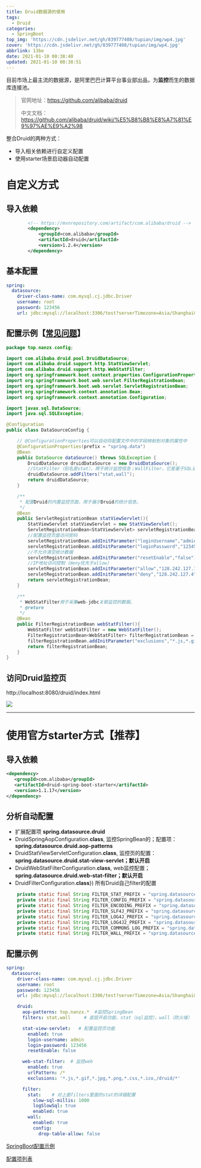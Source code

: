 ```yaml
---
title: Druid数据源的使用
tags:
  - Druid
categories:
  - SpringBoot
top_img: 'https://cdn.jsdelivr.net/gh/839777408/tupian/img/wp4.jpg'
cover: 'https://cdn.jsdelivr.net/gh/839777408/tupian/img/wp4.jpg'
abbrlink: 13be
date: 2021-01-10 00:38:40
updated: 2021-01-10 00:38:51
---
```




目前市场上最主流的数据源，是阿里巴巴计算平台事业部出品，为**监控**而生的数据库连接池。

>官网地址：https://github.com/alibaba/druid
>
>中文文档：https://github.com/alibaba/druid/wiki/%E5%B8%B8%E8%A7%81%E9%97%AE%E9%A2%98

整合Druid的两种方式：

- 导入相关依赖进行自定义配置
- 使用starter场景启动器自动配置

# 自定义方式

## 导入依赖

```xml
        <!-- https://mvnrepository.com/artifact/com.alibaba/druid -->
        <dependency>
            <groupId>com.alibaba</groupId>
            <artifactId>druid</artifactId>
            <version>1.2.4</version>
        </dependency>
```

## 基本配置

```yaml
spring:
  datasource:
    driver-class-name: com.mysql.cj.jdbc.Driver
    username: root
    password: 123456
    url: jdbc:mysql://localhost:3306/test?serverTimezone=Asia/Shanghai&characterEncoding=UTF-8
```

## 配置示例【[常见问题](https://github.com/alibaba/druid/wiki/%E5%B8%B8%E8%A7%81%E9%97%AE%E9%A2%98)】

```java
package top.nanzx.config;

import com.alibaba.druid.pool.DruidDataSource;
import com.alibaba.druid.support.http.StatViewServlet;
import com.alibaba.druid.support.http.WebStatFilter;
import org.springframework.boot.context.properties.ConfigurationProperties;
import org.springframework.boot.web.servlet.FilterRegistrationBean;
import org.springframework.boot.web.servlet.ServletRegistrationBean;
import org.springframework.context.annotation.Bean;
import org.springframework.context.annotation.Configuration;

import javax.sql.DataSource;
import java.sql.SQLException;

@Configuration
public class DataSourceConfig {

    // @ConfigurationProperties可以自动将配置文件中的字段映射到对象的属性中
    @ConfigurationProperties(prefix = "spring.data")
    @Bean
    public DataSource dataSource() throws SQLException {
        DruidDataSource druidDataSource = new DruidDataSource();
        //StatFilter（别名是stat），用于统计监控信息；WallFilter，它是基于SQL语义分析来实现防御SQL注入攻击的。
        druidDataSource.addFilters("stat,wall");
        return druidDataSource;
    }

    /**
     * 配置Druid的内置监控页面，用于展示Druid的统计信息。
     */
    @Bean
    public ServletRegistrationBean statViewServlet(){
        StatViewServlet statViewServlet = new StatViewServlet();
        ServletRegistrationBean<StatViewServlet> servletRegistrationBean = new ServletRegistrationBean<>(statViewServlet,"/druid/*");
        //配置监控页面访问密码
        servletRegistrationBean.addInitParameter("loginUsername","admin");
        servletRegistrationBean.addInitParameter("loginPassword","123456");
        //不允许清空统计数据
        servletRegistrationBean.addInitParameter("resetEnable","false");
        //IP地址访问控制（deny优先于allow）
        servletRegistrationBean.addInitParameter("allow","128.242.127.1/24,127.0.0.1");
        servletRegistrationBean.addInitParameter("deny","128.242.127.4");
        return servletRegistrationBean;
    }

    /**
     * WebStatFilter用于采集web-jdbc关联监控的数据。
     * @return
     */
    @Bean
    public FilterRegistrationBean webStatFilter(){
        WebStatFilter webStatFilter = new WebStatFilter();
        FilterRegistrationBean<WebStatFilter> filterRegistrationBean = new FilterRegistrationBean<>(webStatFilter);
        filterRegistrationBean.addInitParameter("exclusions","*.js,*.gif,*.jpg,*.png,*.css,*.ico,/druid/*");
        return filterRegistrationBean;
    }
}
```

## 访问Druid监控页

http://localhost:8080/druid/index.html

![](https://cdn.jsdelivr.net/gh/839777408/tupian/blog/20210110004042.png)

---

# 使用官方starter方式【推荐】

## 导入依赖

```xml
<dependency>
   <groupId>com.alibaba</groupId>
   <artifactId>druid-spring-boot-starter</artifactId>
   <version>1.1.17</version>
</dependency>
```

## 分析自动配置

- 扩展配置项 **spring.datasource.druid**
- DruidSpringAopConfiguration.**class**,  监控SpringBean的；配置项：**spring.datasource.druid.aop-patterns**
- DruidStatViewServletConfiguration.**class**, 监控页的配置：**spring.datasource.druid.stat-view-servlet；默认开启**
-  DruidWebStatFilterConfiguration.**class**, web监控配置；**spring.datasource.druid.web-stat-filter；默认开启**
- DruidFilterConfiguration.**class**}) 所有Druid自己filter的配置

```java
    private static final String FILTER_STAT_PREFIX = "spring.datasource.druid.filter.stat";
    private static final String FILTER_CONFIG_PREFIX = "spring.datasource.druid.filter.config";
    private static final String FILTER_ENCODING_PREFIX = "spring.datasource.druid.filter.encoding";
    private static final String FILTER_SLF4J_PREFIX = "spring.datasource.druid.filter.slf4j";
    private static final String FILTER_LOG4J_PREFIX = "spring.datasource.druid.filter.log4j";
    private static final String FILTER_LOG4J2_PREFIX = "spring.datasource.druid.filter.log4j2";
    private static final String FILTER_COMMONS_LOG_PREFIX = "spring.datasource.druid.filter.commons-log";
    private static final String FILTER_WALL_PREFIX = "spring.datasource.druid.filter.wall";
```

## 配置示例

```yaml
spring:
  datasource:
    driver-class-name: com.mysql.cj.jdbc.Driver
    username: root
    password: 123456
    url: jdbc:mysql://localhost:3306/test?serverTimezone=Asia/Shanghai&characterEncoding=UTF-8

    druid:
      aop-patterns: top.nanzx.*  #监控SpringBean
      filters: stat,wall     # 底层开启功能，stat（sql监控），wall（防火墙）

      stat-view-servlet:   # 配置监控页功能
        enabled: true
        login-username: admin
        login-password: 123456
        resetEnable: false

      web-stat-filter:  # 监控web
        enabled: true
        urlPattern: /*
        exclusions: '*.js,*.gif,*.jpg,*.png,*.css,*.ico,/druid/*'

      filter:
        stat:    # 对上面filters里面的stat的详细配置
          slow-sql-millis: 1000
          logSlowSql: true
          enabled: true
        wall:
          enabled: true
          config:
            drop-table-allow: false
```

[SpringBoot配置示例](https://github.com/alibaba/druid/tree/master/druid-spring-boot-starter)

[配置项列表](https://github.com/alibaba/druid/wiki/DruidDataSource%E9%85%8D%E7%BD%AE%E5%B1%9E%E6%80%A7%E5%88%97%E8%A1%A8)

